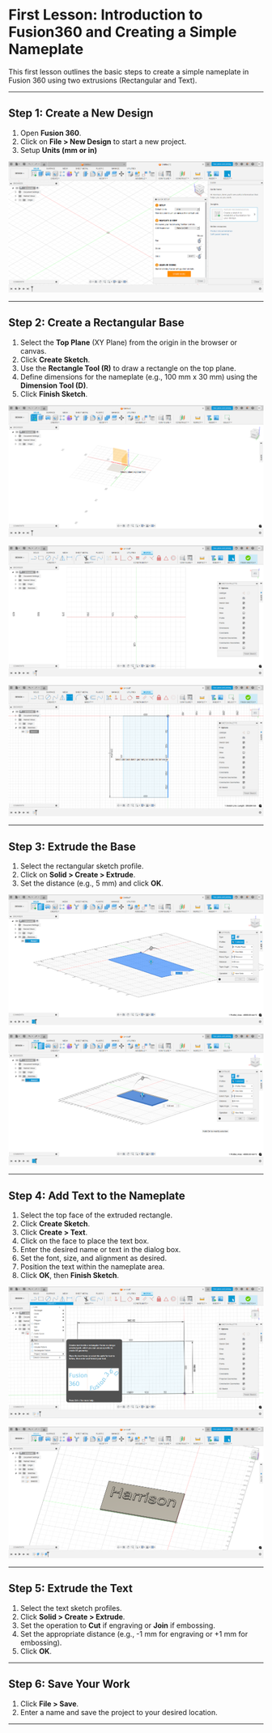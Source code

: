 # First Lesson: Introduction to Fusion360 and Creating a Simple Nameplate

This first lesson outlines the basic steps to create a simple nameplate in Fusion 360 using two extrusions (Rectangular and Text).

---

## Step 1: Create a New Design
1. Open **Fusion 360**.
2. Click on **File > New Design** to start a new project.
3. Setup **Units (mm or in)**
   
![Step 1](Fusion_Images/Screenshot-2025-08-01-111429.png)

---

## Step 2: Create a Rectangular Base
1. Select the **Top Plane** (XY Plane) from the origin in the browser or canvas.
2. Click **Create Sketch**.
3. Use the **Rectangle Tool (R)** to draw a rectangle on the top plane.
4. Define dimensions for the nameplate (e.g., 100 mm x 30 mm) using the **Dimension Tool (D)**.
5. Click **Finish Sketch**.

![Step 2](Fusion_Images/Screenshot-2025-08-01-111606.png)

![Step 2](Fusion_Images/Screenshot-2025-08-01-111617.png)

![Step 2](Fusion_Images/Screenshot-2025-08-01-111739.png)

---

## Step 3: Extrude the Base
1. Select the rectangular sketch profile.
2. Click on **Solid > Create > Extrude**.
3. Set the distance (e.g., 5 mm) and click **OK**.

![Step 3](Fusion_Images/Screenshot-2025-08-01-111806.png)

![Step 3](Fusion_Images/Screenshot-2025-08-01-111848.png)

---

## Step 4: Add Text to the Nameplate
1. Select the top face of the extruded rectangle.
2. Click **Create Sketch**.
3. Click **Create > Text**.
4. Click on the face to place the text box.
5. Enter the desired name or text in the dialog box.
6. Set the font, size, and alignment as desired.
7. Position the text within the nameplate area.
8. Click **OK**, then **Finish Sketch**.

![Step 2](Fusion_Images/Screenshot-2025-08-01-112003.png)

![Step 2](Fusion_Images/Screenshot-2025-08-01-112719.png)

---

## Step 5: Extrude the Text
1. Select the text sketch profiles.
2. Click **Solid > Create > Extrude**.
3. Set the operation to **Cut** if engraving or **Join** if embossing.
4. Set the appropriate distance (e.g., -1 mm for engraving or +1 mm for embossing).
5. Click **OK**.

---

## Step 6: Save Your Work
1. Click **File > Save**.
2. Enter a name and save the project to your desired location.

--- 
